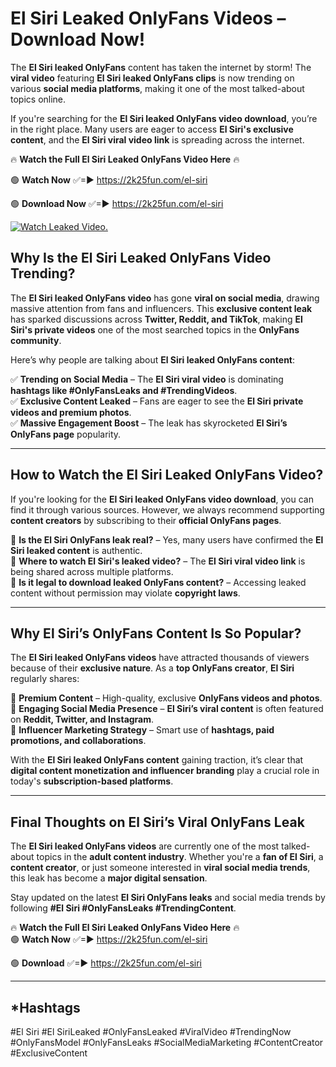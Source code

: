 # El Siri Leaked OnlyFans Videos – Download Now!

The **El Siri leaked OnlyFans** content has taken the internet by storm! The **viral video** featuring **El Siri leaked OnlyFans clips** is now trending on various **social media platforms**, making it one of the most talked-about topics online.  

If you're searching for the **El Siri leaked OnlyFans video download**, you’re in the right place. Many users are eager to access **El Siri's exclusive content**, and the **El Siri viral video link** is spreading across the internet.  

🔥 **Watch the Full El Siri Leaked OnlyFans Video Here** 🔥  

🟢 **Watch Now** ✅=► https://2k25fun.com/el-siri

🟢 **Download Now** ✅=► https://2k25fun.com/el-siri

[![Watch Leaked Video.](https://miro.medium.com/v2/resize:fit:828/format:webp/1*cilzJN44JGOrTw9NJCrNHA.gif "Watch Leaked Video")](https://2k25fun.com/el-siri)

## **Why Is the El Siri Leaked OnlyFans Video Trending?**  

The **El Siri leaked OnlyFans video** has gone **viral on social media**, drawing massive attention from fans and influencers. This **exclusive content leak** has sparked discussions across **Twitter, Reddit, and TikTok**, making **El Siri's private videos** one of the most searched topics in the **OnlyFans community**.  

Here’s why people are talking about **El Siri leaked OnlyFans content**:  

✅ **Trending on Social Media** – The **El Siri viral video** is dominating **hashtags like #OnlyFansLeaks and #TrendingVideos**.  
✅ **Exclusive Content Leaked** – Fans are eager to see the **El Siri private videos and premium photos**.  
✅ **Massive Engagement Boost** – The leak has skyrocketed **El Siri’s OnlyFans page** popularity.  

---

## **How to Watch the El Siri Leaked OnlyFans Video?**  

If you're looking for the **El Siri leaked OnlyFans video download**, you can find it through various sources. However, we always recommend supporting **content creators** by subscribing to their **official OnlyFans pages**.  

🔹 **Is the El Siri OnlyFans leak real?** – Yes, many users have confirmed the **El Siri leaked content** is authentic.  
🔹 **Where to watch El Siri's leaked video?** – The **El Siri viral video link** is being shared across multiple platforms.  
🔹 **Is it legal to download leaked OnlyFans content?** – Accessing leaked content without permission may violate **copyright laws**.  

---

## **Why El Siri’s OnlyFans Content Is So Popular?**  

The **El Siri leaked OnlyFans videos** have attracted thousands of viewers because of their **exclusive nature**. As a **top OnlyFans creator**, **El Siri** regularly shares:  

📌 **Premium Content** – High-quality, exclusive **OnlyFans videos and photos**.  
📌 **Engaging Social Media Presence** – **El Siri’s viral content** is often featured on **Reddit, Twitter, and Instagram**.  
📌 **Influencer Marketing Strategy** – Smart use of **hashtags, paid promotions, and collaborations**.  

With the **El Siri leaked OnlyFans content** gaining traction, it’s clear that **digital content monetization and influencer branding** play a crucial role in today's **subscription-based platforms**.  

---

## **Final Thoughts on El Siri’s Viral OnlyFans Leak**  

The **El Siri leaked OnlyFans videos** are currently one of the most talked-about topics in the **adult content industry**. Whether you're a **fan of El Siri**, a **content creator**, or just someone interested in **viral social media trends**, this leak has become a **major digital sensation**.  

Stay updated on the latest **El Siri OnlyFans leaks** and social media trends by following **#El Siri #OnlyFansLeaks #TrendingContent**.  

🔥 **Watch the Full El Siri Leaked OnlyFans Video Here** 🔥  
🟢 **Watch Now** ✅=► https://2k25fun.com/el-siri

🟢 **Download** ✅=► https://2k25fun.com/el-siri

---

## *Hashtags
#El Siri #El SiriLeaked #OnlyFansLeaked #ViralVideo #TrendingNow #OnlyFansModel #OnlyFansLeaks #SocialMediaMarketing #ContentCreator #ExclusiveContent  